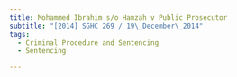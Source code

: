 ```yaml
---
title: Mohammed Ibrahim s/o Hamzah v Public Prosecutor 
subtitle: "[2014] SGHC 269 / 19\_December\_2014"
tags:
  - Criminal Procedure and Sentencing
  - Sentencing

---
```


